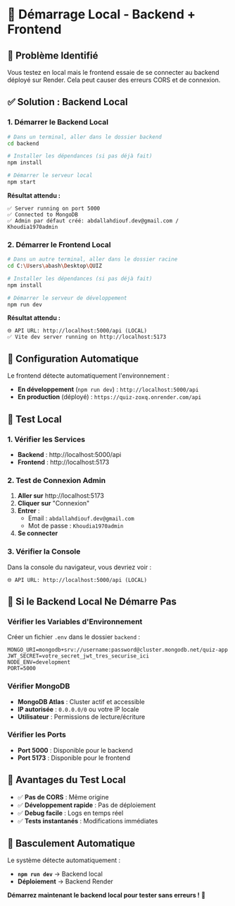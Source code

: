 # 🚀 Démarrage Local - Backend + Frontend

## 🎯 **Problème Identifié**

Vous testez en local mais le frontend essaie de se connecter au backend déployé sur Render. Cela peut causer des erreurs CORS et de connexion.

## ✅ **Solution : Backend Local**

### **1. Démarrer le Backend Local**

```bash
# Dans un terminal, aller dans le dossier backend
cd backend

# Installer les dépendances (si pas déjà fait)
npm install

# Démarrer le serveur local
npm start
```

**Résultat attendu :**
```
✅ Server running on port 5000
✅ Connected to MongoDB
✅ Admin par défaut créé: abdallahdiouf.dev@gmail.com / Khoudia1970admin
```

### **2. Démarrer le Frontend Local**

```bash
# Dans un autre terminal, aller dans le dossier racine
cd C:\Users\abash\Desktop\QUIZ

# Installer les dépendances (si pas déjà fait)
npm install

# Démarrer le serveur de développement
npm run dev
```

**Résultat attendu :**
```
🌐 API URL: http://localhost:5000/api (LOCAL)
✅ Vite dev server running on http://localhost:5173
```

## 🔧 **Configuration Automatique**

Le frontend détecte automatiquement l'environnement :
- **En développement** (`npm run dev`) : `http://localhost:5000/api`
- **En production** (déployé) : `https://quiz-zoxq.onrender.com/api`

## 🎯 **Test Local**

### **1. Vérifier les Services**
- **Backend** : http://localhost:5000/api
- **Frontend** : http://localhost:5173

### **2. Test de Connexion Admin**
1. **Aller sur** http://localhost:5173
2. **Cliquer sur** "Connexion"
3. **Entrer** :
   - Email : `abdallahdiouf.dev@gmail.com`
   - Mot de passe : `Khoudia1970admin`
4. **Se connecter**

### **3. Vérifier la Console**
Dans la console du navigateur, vous devriez voir :
```
🌐 API URL: http://localhost:5000/api (LOCAL)
```

## 🚨 **Si le Backend Local Ne Démarre Pas**

### **Vérifier les Variables d'Environnement**
Créer un fichier `.env` dans le dossier `backend` :

```env
MONGO_URI=mongodb+srv://username:password@cluster.mongodb.net/quiz-app
JWT_SECRET=votre_secret_jwt_tres_securise_ici
NODE_ENV=development
PORT=5000
```

### **Vérifier MongoDB**
- **MongoDB Atlas** : Cluster actif et accessible
- **IP autorisée** : `0.0.0.0/0` ou votre IP locale
- **Utilisateur** : Permissions de lecture/écriture

### **Vérifier les Ports**
- **Port 5000** : Disponible pour le backend
- **Port 5173** : Disponible pour le frontend

## 🎯 **Avantages du Test Local**

- ✅ **Pas de CORS** : Même origine
- ✅ **Développement rapide** : Pas de déploiement
- ✅ **Debug facile** : Logs en temps réel
- ✅ **Tests instantanés** : Modifications immédiates

## 🔄 **Basculement Automatique**

Le système détecte automatiquement :
- **`npm run dev`** → Backend local
- **Déploiement** → Backend Render

**Démarrez maintenant le backend local pour tester sans erreurs !** 🚀 